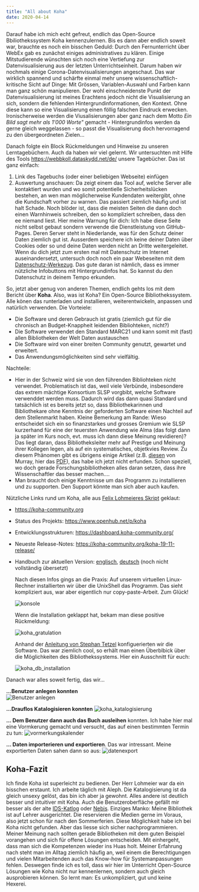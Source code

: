 ```yaml
---
title: "All about Koha"
date: 2020-04-14
---
```

Darauf habe ich mich echt gefreut, endlich das Open-Source Bbiliothekssystem Koha kennenzulernen.
Bis es dann aber endlich soweit war, brauchte es noch ein bisschen Geduld:
Durch den Fernunterricht über WebEx gab es zunächst einiges administratives zu klären. Einige Mitstudierende wünschten sich noch eine Vertiefung zur Datenvisualisierung aus der letzten Unterrichtseinheit. Darum haben wir nochmals einige Corona-Datenvisualisierungen angeschaut. Das war wirklich spannend und schärfte einmal mehr unsere wissenschaftlich-kritische Sicht auf Dinge: Mit Grössen, Variablen-Auswahl und Farben kann man ganz schön manipulieren. Der wohl einschneidenste Punkt der Datenvisualisierung ist meines Erachtens jedoch nicht die Visualisierung an sich, sondern die fehlenden Hintergrundinformationen, den Kontext. Ohne diese kann so eine Visualisierung einen föllig falschen Eindruck erwecken. Ironischerweise werden die Viusalisierungen aber ganz nach dem Motto *Ein Bild sagt mehr als 1'000 Worte"* gemacht - Hintergrundinfos werden da gerne gleich weggelassen - so passt die Visualisierung doch hervorragend zu den übergeordneten Zielen...

Danach folgte ein Block Rückmeldungen und Hinweise zu unseren Lerntagebüchern. Auch da haben wir viel gelernt. Wir untersuchten mit Hilfe des Tools <https://webbkoll.dataskydd.net/de/> unsere Tagebücher. Das ist ganz einfach:
1.  Link des Tagebuchs (oder einer beliebigen Webseite) einfügen
2. Auswertung anschauen:
Da zeigt einem das Tool auf, welche Server alle kontaktiert wurden und wo somit potentielle Sicherheitslücken bestehen, an wen man möglicherweise Kundendaten weitergibt, ohne die Kundschaft vorher zu warnen. Das passiert ziemlich häufig und ist halt Schade. Noch blöder ist, dass die meisten Seiten die dann doch einen Warnhinweis schreiben, den so kompliziert schreiben, dass den ee niemand liest. Hier meine Warnung für dich: Ich habe diese Seite nicht selbst gebaut sondern verwende die Dienstleistung von GitHub-Pages. Deren Server steht in Niederlande, was für den Schutz deiner Daten ziemlich gut ist. Ausserdem speichere ich keine deiner Daten über Cookies oder so und deine Daten werden nicht an Dritte weitergeleitet.
Wenn du dich jetzt zum ersten mal mit Datenschutz im Internet auseinandersetzt, untersuch doch noch ein paar Webeseiten mit dem [Datenschutz-Werkezug](https://webbkoll.dataskydd.net/de/). Das gute daran ist nämlich, dass es immer nützliche Infobuttons mit Hintergrundinfos hat. So kannst du den Datenschutz in deinem Tempo erkunden.

So, jetzt aber genug von anderen Themen, endlich gehts los mit dem Bericht über **Koha**.
Also, was ist Koha? Ein Open-Source Bibliothekssystem. Alle könen das runterladen und installieren, weiterentwickeln, anpassen und natürlich verwenden.
Die Vorteiele:
- Die Software und deren Gebrauch ist gratis (ziemlich gut für die chronisch an Budget-Knappheit leidenden Bibliohteken, nicht?)
- Die Software verwendet den Standard MARC21 und kann somit mit (fast) allen Bibliotheken der Welt Daten austauschen
- Die Software wird von einer breiten Community genutzt, gewartet und erweitert.
- Das Anwendungsmöglichkeiten sind sehr vielfältig.

Nachteile:
- Hier in der Schweiz wird sie von den führenden Bibliohteken nicht verwendet. Problematisch ist das, weil viele Verbünde, insbesondere das extrem mächtige Konsortium SLSP vorgbibt, welche Software verwenddet werden muss. Dadurch wird das dann quasi Standard und tatsächlich ist es bereits jetzt so, dass Bibliothekarinnen und Bibliothekare ohne Kenntnis der geforderten Software einen Nachteil auf dem Stellenmarkt haben. Kleine Bemerkung am Rande: Wieso entscheidet sich ein so finanzstarkes und grosses Gremium wie SLSP kurzerhand für eine der teuersten Anwendung wie Alma (das folgt dann ja später im Kurs noch, evt. muss ich dann diese Meinung revidieren)? Das liegt daran, dass Bibliotheksleiter mehr auf Prestige und Meinung ihrer Kollegen legen, als auf ein systematisches, objetkvies Review. Zu diesem Phänomen gibt es übrigens einige Artikel (z.B. [diesen](10.1080/01930826.2016.1157427) von Murray, hier das [PDF](https://github.com/librarygirllost/bain-learning-by-doing/files/4474296/murray_applying.reserach.in.special.library.settings.pdf)), das habe ich jetzt nicht erfunden. Schon speziell, wo doch gerade Forschungsbibliotheken alles daran setzen, dass ihre Wissenschaftler das besser machen....
- Man braucht doch einige Kenntnisse um das Programm zu installieren und zu supporten. Den Support könnte man sich aber auch kaufen.

Nützliche Links rund um Koha, alle aus [Felix Lohmeieres Skript](https://moodle.fhgr.ch/mod/url/view.php?id=275394) geklaut:
- <https://koha-community.org>
- Status des Projekts: <https://www.openhub.net/p/koha>
- Entwicklungsstrukturen: <https://dashboard.koha-community.org/>
- Neueste Release-Notes: <https://koha-community.org/koha-19-11-release/>
- Handbuch zur aktuellen Version: [englisch](https://koha-community.org/manual/19.11/en/html/),
  [deutsch](http://koha-community.org/manual/19.11/de/html/index.html) (noch nicht vollständig übersetzt)

  Nach diesen Infos gings an die Praxis:
  Auf unserem virtuellen Linux-Rechner installierten wir über die UnixShell das Programm. Das sieht kompliziert aus, war aber eigentlich nur copy-paste-Arbeit. Zum Glück!

  ![konsole](https://user-images.githubusercontent.com/61733461/79207262-c6690700-7e40-11ea-8bb0-6f953b91a2e2.jpg)

  Wenn die Installation geklappt hat, bekam man diese positive Rückmeldung:

  ![koha_gratulation](https://user-images.githubusercontent.com/61733461/79207433-fc0df000-7e40-11ea-844f-1b3a50e74d09.jpg)

  Anhand der [Anleitung von Stephan Tetzel](https://zefanjas.de/wie-man-koha-installiert-und-fuer-schulen-einrichtet-teil-1/) konfiguerierten wir die Software. Das war ziemlich cool, so erhält man einen Überblbick über die Möglichkeiten des Bibliothekssystems. Hier ein Ausschnitt für euch:

  ![koha_db_installation](https://user-images.githubusercontent.com/61733461/79207910-9ec66e80-7e41-11ea-9fbd-0e3da2d4e580.jpg)

Danach war alles soweit fertig, das wir...

**...Benutzer anlegen konnten**  
![Benutzer anlegen](https://user-images.githubusercontent.com/61733461/79208241-1d231080-7e42-11ea-93db-794f06c1ee24.jpg)

**...Drauflos Katalogisieren konnten**
![koha_katalogisierung](https://user-images.githubusercontent.com/61733461/79208296-32983a80-7e42-11ea-9c17-c2ed8500ce19.jpg)

**... Dem Benutzer dann auch das Buch ausleihen** konnten. Ich habe hier mal eine Vormkerung gemacht und versucht, das auf einen bestimmten Termin zu tun:
![vormerkungskalender](https://user-images.githubusercontent.com/61733461/79208443-53f92680-7e42-11ea-8fd0-4b74704918ec.jpg)

**... Daten importerieren und exportieren**. Das war intressant. Meine exportierten Daten sahen dann so aus:
![datenexport](https://user-images.githubusercontent.com/61733461/79208622-928ee100-7e42-11ea-81b2-43c67d680991.jpg)

## Koha-Fazit
Ich finde Koha ist superleicht zu bedienen. Der Herr Lohmeier war da ein bisschen erstaunt. Ich arbeite täglich mit Aleph. Die Katalogisierung ist da gleich unsexy gelöst, das bin ich aber ja gewohnt. Alles andere ist deutlich besser und intuitiver mit Koha. Auch die Benutzeroberfläche gefällt mir besser als der alte [IDS-Katlog](https://ub.unibas.ch/ids-basel-bern/) oder [Nebis](https://www.nebis.ch/de/startseite/).
Einziges Manko: Meine Bibliothek ist auf Lehrer ausgerichtet. Die reservieren die Medien gerne im Voraus, also jetzt schon für nach den Sommerferien. Diese Möglichkeit habe ich bei Koha nicht gefunden. Aber das liesse sich sicher nachprogrammieren.
Meiner Meinung nach sollten gerade Bibliotheken mit dem guten Beispiel vorangehen und sich für offene Lösungen entscheiden. Mit einhergeht, dass man sich die Kompetenzen wieder ins Huas holt. Meiner Erfahrung nach steht man im Alltag ziemlich häufig an, weil einem die Berechtigungen und vielen Mitarbeitenden auch das Know-how für Systemanpassungen fehlen. Deswegen finde ich es toll, dass wir hier im Unterricht Open-Source Lösungen wie Koha nicht nur kennenlernen, sondern auch gleich ausprobieren können. So lernt man: Es unkompliziert, gut und keine Hexerei.

